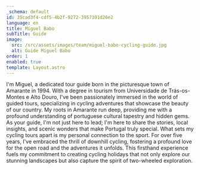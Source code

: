 ```yaml
---
_schema: default
id: 35cad3f4-cdf5-4b2f-9272-3957391d26e2
language: en
title: Miguel Babo
subTitle: Guide
image:
  src: /src/assets/images/team/miguel-babo-cycling-guide.jpg
  alt: Guide Miguel Babo
order: 1
enabled: true
template: Layout.astro
---
```


I'm Miguel, a dedicated tour guide born in the picturesque town of Amarante
in 1994. With a degree in tourism from Universidade de Trás-os-Montes e Alto
Douro, I've been passionately immersed in the world of guided tours,
specializing in cycling adventures that showcase the beauty of our country. My
roots in Amarante run deep, providing me with a profound understanding of
portuguese cultural tapestry and hidden gems. As your guide, I'm not just here
to lead; I'm here to share the stories, local insights, and scenic wonders that
make Portugal truly special. What sets my cycling tours apart is my personal
connection to the sport. For over five years, I've embraced the thrill of
downhill cycling, fostering a profound love for the open road and the adventures
it unfolds. This firsthand experience fuels my commitment to creating cycling
holidays that not only explore our stunning landscapes but also capture the
spirit of two-wheeled exploration.

